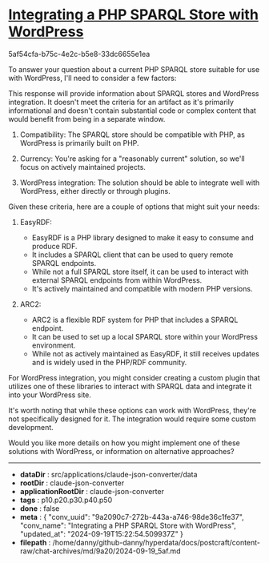 # [Integrating a PHP SPARQL Store with WordPress](https://claude.ai/chat/9a2090c7-272b-443a-a746-98de36c1fe37)

5af54cfa-b75c-4e2c-b5e8-33dc6655e1ea

 To answer your question about a current PHP SPARQL store suitable for use with WordPress, I'll need to consider a few factors:

<antThinking>This response will provide information about SPARQL stores and WordPress integration. It doesn't meet the criteria for an artifact as it's primarily informational and doesn't contain substantial code or complex content that would benefit from being in a separate window.</antThinking>

1. Compatibility: The SPARQL store should be compatible with PHP, as WordPress is primarily built on PHP.

2. Currency: You're asking for a "reasonably current" solution, so we'll focus on actively maintained projects.

3. WordPress integration: The solution should be able to integrate well with WordPress, either directly or through plugins.

Given these criteria, here are a couple of options that might suit your needs:

1. EasyRDF:
   - EasyRDF is a PHP library designed to make it easy to consume and produce RDF.
   - It includes a SPARQL client that can be used to query remote SPARQL endpoints.
   - While not a full SPARQL store itself, it can be used to interact with external SPARQL endpoints from within WordPress.
   - It's actively maintained and compatible with modern PHP versions.

2. ARC2:
   - ARC2 is a flexible RDF system for PHP that includes a SPARQL endpoint.
   - It can be used to set up a local SPARQL store within your WordPress environment.
   - While not as actively maintained as EasyRDF, it still receives updates and is widely used in the PHP/RDF community.

For WordPress integration, you might consider creating a custom plugin that utilizes one of these libraries to interact with SPARQL data and integrate it into your WordPress site.

It's worth noting that while these options can work with WordPress, they're not specifically designed for it. The integration would require some custom development.

Would you like more details on how you might implement one of these solutions with WordPress, or information on alternative approaches?

---

* **dataDir** : src/applications/claude-json-converter/data
* **rootDir** : claude-json-converter
* **applicationRootDir** : claude-json-converter
* **tags** : p10.p20.p30.p40.p50
* **done** : false
* **meta** : {
  "conv_uuid": "9a2090c7-272b-443a-a746-98de36c1fe37",
  "conv_name": "Integrating a PHP SPARQL Store with WordPress",
  "updated_at": "2024-09-19T15:22:54.509937Z"
}
* **filepath** : /home/danny/github-danny/hyperdata/docs/postcraft/content-raw/chat-archives/md/9a20/2024-09-19_5af.md